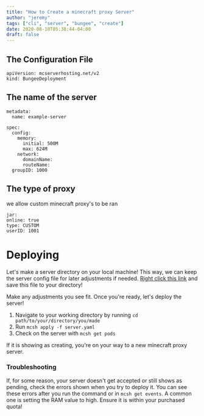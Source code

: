```yaml
---
title: "How to Create a minecraft proxy Server"
author: "jeremy"
tags: ["cli", "server", "bungee", "create"]
date: 2020-08-10T05:38:44-04:00
draft: false
---
```

## The Configuration File
```
apiVersion: mcserverhosting.net/v2
kind: BungeeDeployment
```
## The name of the server
```
metadata:
  name: example-server
```
```
spec:
  config:
    memory:
      initial: 500M
      max: 624M
    network:
      domainName: 
      routeName:
  groupID: 1000
  ```
  ## The type of proxy
  we allow custom minecraft proxy's to be ran 
  ```
  jar:
  online: true
  type: CUSTOM
  userID: 1001
  ```
  # Deploying

Let's make a server directory on your local machine! This way, we can keep the server config file for later adjustments if needed. [Right click this link](https://raw.githubusercontent.com/mcserverhosting-net/mc-operator/master/server-op/deploy/crds/mcserverhosting.net_v2_minecraftserver_cr.yaml) and save this file to your directory!

Make any adjustments you see fit. Once you're ready, let's deploy the server!

1. Navigate to your working directory by running `cd path/to/your/directory/you/made`
2. Run `mcsh apply -f server.yaml`
3. Check on the server with `mcsh get pods`

If it is showing as creating, you're on your way to a new minecraft proxy server.

### Troubleshooting
If, for some reason, your server doesn't get accepted or still shows as pending, check the errors shown when you try to deploy it. 
You can see these errors after you run the command or in `mcsh get events`. A common one is setting the RAM value to high. Ensure it is within your purchased quota! 